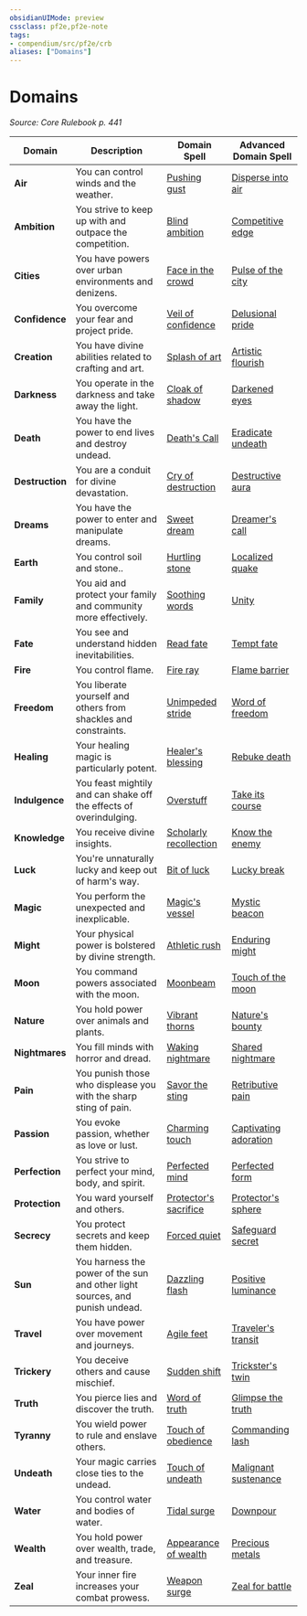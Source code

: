 ```yaml
---
obsidianUIMode: preview
cssclass: pf2e,pf2e-note
tags:
- compendium/src/pf2e/crb
aliases: ["Domains"]
---
```

# Domains  
*Source: Core Rulebook p. 441*  

| Domain | Description | Domain Spell | Advanced Domain Spell |
|--------|-------------|--------------|-----------------------|
| **Air** | You can control winds and the weather. | [Pushing gust](../../Compendium/spells/pushing-gust.md) | [Disperse into air](../../Compendium/spells/disperse-into-air.md) |
| **Ambition** | You strive to keep up with and outpace the competition. | [Blind ambition](../../Compendium/spells/blind-ambition.md) | [Competitive edge](../../Compendium/spells/competitive-edge.md) |
| **Cities** | You have powers over urban environments and denizens. | [Face in the crowd](../../Compendium/spells/face-in-the-crowd.md) | [Pulse of the city](../../Compendium/spells/pulse-of-the-city.md) |
| **Confidence** | You overcome your fear and project pride. | [Veil of confidence](../../Compendium/spells/veil-of-confidence.md) | [Delusional pride](../../Compendium/spells/delusional-pride.md) |
| **Creation** | You have divine abilities related to crafting and art. | [Splash of art](../../Compendium/spells/splash-of-art.md) | [Artistic flourish](../../Compendium/spells/artistic-flourish.md) |
| **Darkness** | You operate in the darkness and take away the light. | [Cloak of shadow](../../Compendium/spells/cloak-of-shadow.md) | [Darkened eyes](../../Compendium/spells/darkened-eyes.md) |
| **Death** | You have the power to end lives and destroy undead. | [Death's Call](../../Compendium/spells/deaths-call.md) | [Eradicate undeath](../../Compendium/spells/eradicate-undeath.md) |
| **Destruction** | You are a conduit for divine devastation. | [Cry of destruction](../../Compendium/spells/cry-of-destruction.md) | [Destructive aura](../../Compendium/spells/destructive-aura.md) |
| **Dreams** | You have the power to enter and manipulate dreams. | [Sweet dream](../../Compendium/spells/sweet-dream.md) | [Dreamer's call](../../Compendium/spells/dreamers-call.md) |
| **Earth** | You control soil and stone.. | [Hurtling stone](../../Compendium/spells/hurtling-stone.md) | [Localized quake](../../Compendium/spells/localized-quake.md) |
| **Family** | You aid and protect your family and community more effectively. | [Soothing words](../../Compendium/spells/soothing-words.md) | [Unity](../../Compendium/spells/unity.md) |
| **Fate** | You see and understand hidden inevitabilities. | [Read fate](../../Compendium/spells/read-fate.md) | [Tempt fate](../../Compendium/spells/tempt-fate.md) |
| **Fire** | You control flame. | [Fire ray](../../Compendium/spells/fire-ray.md) | [Flame barrier](../../Compendium/spells/flame-barrier.md) |
| **Freedom** | You liberate yourself and others from shackles and constraints. | [Unimpeded stride](../../Compendium/spells/unimpeded-stride.md) | [Word of freedom](../../Compendium/spells/word-of-freedom.md) |
| **Healing** | Your healing magic is particularly potent. | [Healer's blessing](../../Compendium/spells/healers-blessing.md) | [Rebuke death](../../Compendium/spells/rebuke-death.md) |
| **Indulgence** | You feast mightily and can shake off the effects of overindulging. | [Overstuff](../../Compendium/spells/overstuff.md) | [Take its course](../../Compendium/spells/take-its-course.md) |
| **Knowledge** | You receive divine insights. | [Scholarly recollection](../../Compendium/spells/scholarly-recollection.md) | [Know the enemy](../../Compendium/spells/know-the-enemy.md) |
| **Luck** | You're unnaturally lucky and keep out of harm's way. | [Bit of luck](../../Compendium/spells/bit-of-luck.md) | [Lucky break](../../Compendium/spells/lucky-break.md) |
| **Magic** | You perform the unexpected and inexplicable. | [Magic's vessel](../../Compendium/spells/magics-vessel.md) | [Mystic beacon](../../Compendium/spells/mystic-beacon.md) |
| **Might** | Your physical power is bolstered by divine strength. | [Athletic rush](../../Compendium/spells/athletic-rush.md) | [Enduring might](../../Compendium/spells/enduring-might.md) |
| **Moon** | You command powers associated with the moon. | [Moonbeam](../../Compendium/spells/moonbeam.md) | [Touch of the moon](../../Compendium/spells/touch-of-the-moon.md) |
| **Nature** | You hold power over animals and plants. | [Vibrant thorns](../../Compendium/spells/vibrant-thorns.md) | [Nature's bounty](../../Compendium/spells/natures-bounty.md) |
| **Nightmares** | You fill minds with horror and dread. | [Waking nightmare](../../Compendium/spells/waking-nightmare.md) | [Shared nightmare](../../Compendium/spells/shared-nightmare.md) |
| **Pain** | You punish those who displease you with the sharp sting of pain. | [Savor the sting](../../Compendium/spells/savor-the-sting.md) | [Retributive pain](../../Compendium/spells/retributive-pain.md) |
| **Passion** | You evoke passion, whether as love or lust. | [Charming touch](../../Compendium/spells/charming-touch.md) | [Captivating adoration](../../Compendium/spells/captivating-adoration.md) |
| **Perfection** | You strive to perfect your mind, body, and spirit. | [Perfected mind](../../Compendium/spells/perfected-mind.md) | [Perfected form](../../Compendium/spells/perfected-form.md) |
| **Protection** | You ward yourself and others. | [Protector's sacrifice](../../Compendium/spells/protectors-sacrifice.md) | [Protector's sphere](../../Compendium/spells/protectors-sphere.md) |
| **Secrecy** | You protect secrets and keep them hidden. | [Forced quiet](../../Compendium/spells/forced-quiet.md) | [Safeguard secret](../../Compendium/spells/safeguard-secret.md) |
| **Sun** | You harness the power of the sun and other light sources, and punish undead. | [Dazzling flash](../../Compendium/spells/dazzling-flash.md) | [Positive luminance](../../Compendium/spells/positive-luminance.md) |
| **Travel** | You have power over movement and journeys. | [Agile feet](../../Compendium/spells/agile-feet.md) | [Traveler's transit](../../Compendium/spells/travelers-transit.md) |
| **Trickery** | You deceive others and cause mischief. | [Sudden shift](../../Compendium/spells/sudden-shift.md) | [Trickster's twin](../../Compendium/spells/tricksters-twin.md) |
| **Truth** | You pierce lies and discover the truth. | [Word of truth](../../Compendium/spells/word-of-truth.md) | [Glimpse the truth](../../Compendium/spells/glimpse-the-truth.md) |
| **Tyranny** | You wield power to rule and enslave others. | [Touch of obedience](../../Compendium/spells/touch-of-obedience.md) | [Commanding lash](../../Compendium/spells/commanding-lash.md) |
| **Undeath** | Your magic carries close ties to the undead. | [Touch of undeath](../../Compendium/spells/touch-of-undeath.md) | [Malignant sustenance](../../Compendium/spells/malignant-sustenance.md) |
| **Water** | You control water and bodies of water. | [Tidal surge](../../Compendium/spells/tidal-surge.md) | [Downpour](../../Compendium/spells/downpour.md) |
| **Wealth** | You hold power over wealth, trade, and treasure. | [Appearance of wealth](../../Compendium/spells/appearance-of-wealth.md) | [Precious metals](../../Compendium/spells/precious-metals.md) |
| **Zeal** | Your inner fire increases your combat prowess. | [Weapon surge](../../Compendium/spells/weapon-surge.md) | [Zeal for battle](../../Compendium/spells/zeal-for-battle.md) |